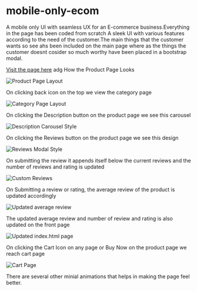 # mobile-only-ecom
A mobile only UI with seamless UX for an E-commerce business.Everything in the page has been coded from scratch
A sleek UI with various features according to the need of the customer.The main things that the customer wants so see ahs been included on the main page where as the things the customer doesnt cosider so much worthy have been placed in a bootstrap modal.

[Visit the page here](https://sarthakagarwal22.github.io/mobile-only-ecom/)
adg
How the Product Page Looks 

![Product Page Layout](screenshots/productpage.jpeg "Basic Layout on Every Mobile")

On clicking back icon on the top we view the category page

![Category Page Layout](screenshots/categorypage.jpeg "Category Page Layout")

On clicking the Description button on the product page we see this carousel

![Description Carousel Style](screenshots/displaycarousel.jpeg "Description Carousel Style")

On clicking the Reviews button on the product page we see this design

![Reviews Modal Style](screenshots/reviewsmodal.jpeg "Reviews Modal Style")

On submitting the review it appends itself below the current reviews and the number of reviews and rating is updated

![Custom Reviews](screenshots/customreview.jpeg "Custom Reviews")

On Submitting a review or rating, the average review of the product is updated accordingly

![Updated average review](screenshots/updatedreview.jpeg "Updated average review")

The updated average review and number of review and rating is also updated on the front page

![Updated index.html page ](screenshots/updatedfront.jpeg "Updated index.html page")

On clicking the Cart Icon on any page or Buy Now on the product page we reach cart page

![Cart Page](screenshots/cart.jpeg "Cart Page")


There are several other minial animations that helps in making the page feel better.
